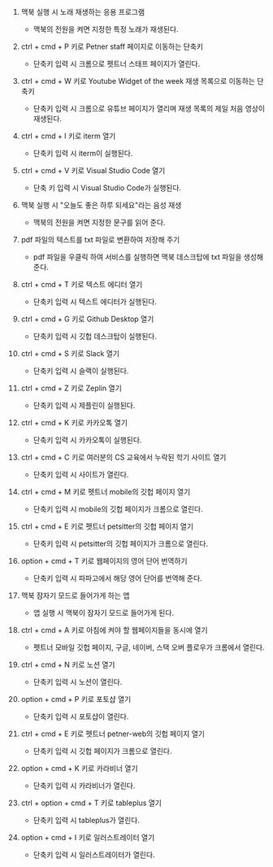 1. 맥북 실행 시 노래 재생하는 응용 프로그램
    - 맥북의 전원을 켜면 지정한 특정 노래가 재생된다.

2. ctrl + cmd + P 키로 Petner staff 페이지로 이동하는 단축키
    - 단축키 입력 시 크롬으로 펫트너 스태프 페이지가 열린다.

3. ctrl + cmd + W 키로 Youtube Widget of the week 재생 목록으로 이동하는 단축키
    - 단축키 입력 시 크롬으로 유튜브 페이지가 열리며 재생 목록의 제일 처음 영상이 재생된다.

4. ctrl + cmd + I 키로 iterm 열기
    - 단축키 입력 시 iterm이 실행된다.

5. ctrl + cmd + V 키로 Visual Studio Code 열기
    - 단축 키 입력 시 Visual Studio Code가 실행된다.

6. 맥북 실행 시 "오늘도 좋은 하루 되세요"라는 음성 재생
    - 맥북의 전원을 켜면 지정한 문구를 읽어 준다.

7. pdf 파일의 텍스트를 txt 파일로 변환하여 저장해 주기
    - pdf 파일을 우클릭 하여 서비스를 실행하면 맥북 데스크탑에 txt 파일을 생성해 준다.

8. ctrl + cmd + T 키로 텍스트 에디터 열기
    - 단축키 입력 시 텍스트 에디터가 실행된다.

9. ctrl + cmd + G 키로 Github Desktop 열기
    - 단축키 입력 시 깃헙 데스크탑이 실행된다.

10. ctrl + cmd + S 키로 Slack 열기
    - 단축키 입력 시 슬랙이 실행된다.

11. ctrl + cmd + Z 키로 Zeplin 열기
    - 단축키 입력 시 제플린이 실행된다.

12. ctrl + cmd + K 키로 카카오톡 열기
    - 단축키 입력 시 카카오톡이 실행된다.

13. ctrl + cmd + C 키로 여러분의 CS 교육에서 누락된 학기 사이트 열기
    - 단축키 입력 시 사이트가 열린다.

14. ctrl + cmd + M 키로 펫트너 mobile의 깃헙 페이지 열기
    - 단축키 입력 시 mobile의 깃헙 페이지가 크롬으로 열린다.

15. ctrl + cmd + E 키로 펫트너 petsitter의 깃헙 페이지 열기
    - 단축키 입력 시 petsitter의 깃헙 페이지가 크롬으로 열린다.

16. option + cmd + T 키로 웹페이지의 영어 단어 번역하기
    - 단축키 입력 시 파파고에서 해당 영어 단어를 번역해 준다.
    
17. 맥북 잠자기 모드로 들어가게 하는 앱
    - 앱 실행 시 맥북이 잠자기 모드로 들어가게 된다.

18. ctrl + cmd + A 키로 아침에 켜야 할 웹페이지들을 동시에 열기
    - 펫트너 모바일 깃헙 페이지, 구글, 네이버, 스택 오버 플로우가 크롬에서 열린다.

19. ctrl + cmd + N 키로 노션 열기
    - 단축키 입력 시 노션이 열린다.

20. option + cmd + P 키로 포토샵 열기
    - 단축키 입력 시 포토샵이 열린다.

21. ctrl + cmd + E 키로 펫트너 petner-web의 깃헙 페이지 열기
    - 단축키 입력 시 깃헙 페이지가 크롬으로 열린다.

22. option + cmd + K 키로 카라비너 열기
    - 단축키 입력 시 카라비너가 열린다.

23. ctrl + option + cmd + T 키로 tableplus 열기
    - 단축키 입력 시 tableplus가 열린다.

24. option + cmd + I 키로 일러스트레이터 열기
    - 단축키 입력 시 일러스트레이터가 열린다.